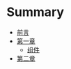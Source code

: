 # Summary

* [前言](README.md)
* [第一章](di-yi-zhang.md)
  * [组件](di-yi-zhang/zu-jian.md)
* [第二章](di-er-zhang.md)

